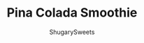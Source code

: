---
layout: ../../layouts/MarkdownPostLayout.astro
title: Pina Colada Smoothie
author: ShugarySweets
pubDate: 2018-12-13
description: "Get a taste of summer with this refreshing Pina Colada Smoothie. Packed with flavor and protein, it&#x27;s a fabulous workout recovery smoothie or poolside sipper."
image_url: https://www.shugarysweets.com/wp-content/uploads/2015/01/pina-colada-smoothie-facebook.jpg
tags: ["Drinks","American"]
calories: 682
protein: 24
carbohydrates: 64
fats: 16
fiber: 8
ingredients: ["6 large ice cubes","6 ounce vanilla flavored greek yogurt","1 cup pineapple (frozen, fresh or canned)","1 large banana","3/4 teaspoon rum flavoring","2 Tablespoons unsweetened coconut milk","toasted coconut and cherries for garnish, optional","protein powder, optional"]
serves: 2
time: "5 minutes"
prepTime: "5 minutes"
instructions: ["In a large blender, combine ice, yogurt, pineapple, banana, rum flavoring and coconut milk. Blend until creamy! (add protein powder and blend some more, if desired)","Pour into a large glass (or two small) and top with toasted coconut and a cherry. ENJOY"]
nutrition: ["682 calories","64 grams carbohydrates","7 milligrams cholesterol","16 grams fat","8 grams fiber","24 grams protein","14 grams saturated fat","189 grams sodium","46 grams sugar","0 grams trans fat","1 grams unsaturated fat"]
---